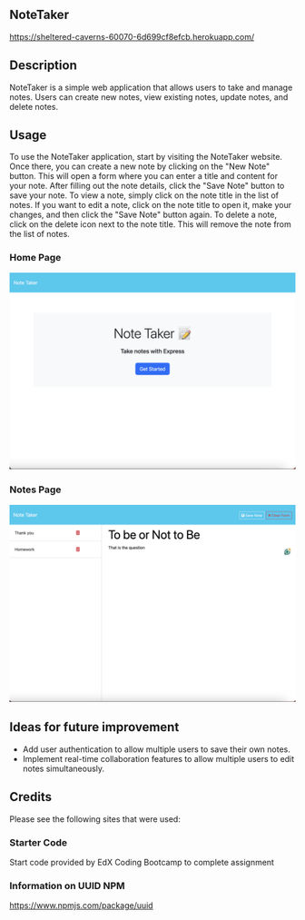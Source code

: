 ## NoteTaker
https://sheltered-caverns-60070-6d699cf8efcb.herokuapp.com/

## Description
NoteTaker is a simple web application that allows users to take and manage notes. Users can create new notes, view existing notes, update notes, and delete notes.

## Usage
To use the NoteTaker application, start by visiting the NoteTaker website. Once there, you can create a new note by clicking on the "New Note" button. This will open a form where you can enter a title and content for your note. After filling out the note details, click the "Save Note" button to save your note. To view a note, simply click on the note title in the list of notes. If you want to edit a note, click on the note title to open it, make your changes, and then click the "Save Note" button again. To delete a note, click on the delete icon next to the note title. This will remove the note from the list of notes.

### Home Page
![startingpage](public/Homepage.png)

### Notes Page
![notepage](public/Mainpage.png)


## Ideas for future improvement
- Add user authentication to allow multiple users to save their own notes.
- Implement real-time collaboration features to allow multiple users to edit notes simultaneously.

## Credits
Please see the following sites that were used:
### Starter Code
Start code provided by EdX Coding Bootcamp to complete assignment

### Information on UUID NPM
https://www.npmjs.com/package/uuid
